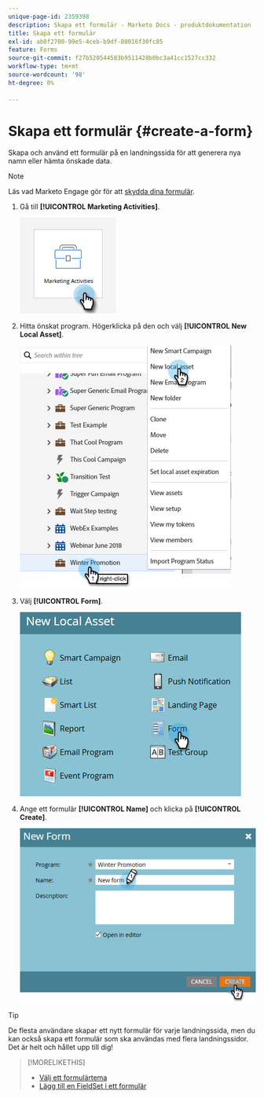 ```yaml
---
unique-page-id: 2359398
description: Skapa ett formulär - Marketo Docs - produktdokumentation
title: Skapa ett formulär
exl-id: ab0f2700-99e5-4ceb-b9df-80016f30fc85
feature: Forms
source-git-commit: f27b520544583b9511428b0bc3a41cc1527cc332
workflow-type: tm+mt
source-wordcount: '98'
ht-degree: 0%

---
```


# Skapa ett formulär {#create-a-form}

Skapa och använd ett formulär på en landningssida för att generera nya namn eller hämta önskade data.

>[!NOTE]
>
>Läs vad Marketo Engage gör för att [skydda dina formulär](https://nation.marketo.com/t5/Product-Documents/Forms-Service-Enhancements/ta-p/303670#M1038).

1. Gå till **[!UICONTROL Marketing Activities]**.

   ![](assets/create-a-form-1.png)

1. Hitta önskat program. Högerklicka på den och välj **[!UICONTROL New Local Asset]**.

   ![](assets/create-a-form-2.png)

1. Välj **[!UICONTROL Form]**.

   ![](assets/create-a-form-3.png)

1. Ange ett formulär **[!UICONTROL Name]** och klicka på **[!UICONTROL Create]**.

   ![](assets/create-a-form-4.png)

>[!TIP]
>
>De flesta användare skapar ett nytt formulär för varje landningssida, men du kan också skapa ett formulär som ska användas med flera landningssidor. Det är helt och hållet upp till dig!

>[!MORELIKETHIS]
>
>* [Välj ett formulärtema](/help/marketo/product-docs/demand-generation/forms/creating-a-form/select-a-form-theme.md)
>* [Lägg till en FieldSet i ett formulär](/help/marketo/product-docs/demand-generation/forms/form-fields/add-a-fieldset-to-a-form.md)
